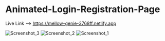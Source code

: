 # Animated-Login-Registration-Page

Live Link --> https://mellow-genie-3768ff.netlify.app

![Screenshot_3](https://github.com/kashif1372/Animated-Login-Registration-Page/assets/67710001/285094b3-f858-40a9-b45c-a6e6f392e93a)
![Screenshot_2](https://github.com/kashif1372/Animated-Login-Registration-Page/assets/67710001/49c1ccc1-2fde-4863-af07-7b8f5626587a)
![Screenshot_1](https://github.com/kashif1372/Animated-Login-Registration-Page/assets/67710001/182ce7d4-e16f-4d85-a3cf-90ad12877b62)

